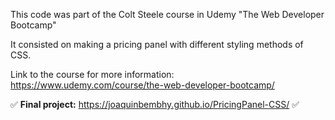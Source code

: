 This code was part of the Colt Steele course in Udemy "The Web Developer Bootcamp"

It consisted on making a pricing panel with different styling methods of CSS.

Link to the course for more information: https://www.udemy.com/course/the-web-developer-bootcamp/

✅ **Final project:** https://joaquinbembhy.github.io/PricingPanel-CSS/ ✅ 
